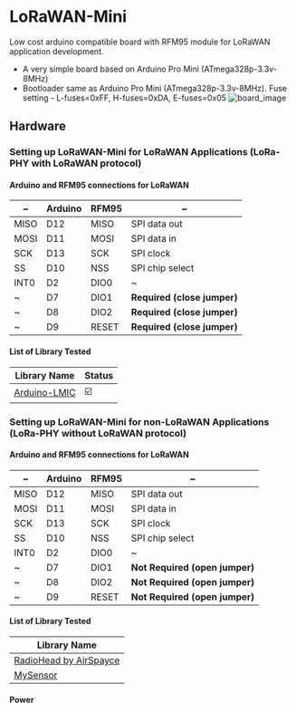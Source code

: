 # LoRaWAN-Mini
Low cost arduino compatible board with RFM95 module for LoRaWAN application development.
* A very simple board based on Arduino Pro Mini (ATmega328p-3.3v-8MHz)
* Bootloader same as Arduino Pro Mini (ATmega328p-3.3v-8MHz). Fuse setting - L-fuses=0xFF, H-fuses=0xDA, E-fuses=0x05 
![board_image](https://github.com/LowPowerDesignLab/LoRaWAN-Mini/blob/master/img/lorawan_mini.png)

## Hardware
### Setting up LoRaWAN-Mini for LoRaWAN Applications (LoRa-PHY with LoRaWAN protocol)
#### Arduino and RFM95 connections for LoRaWAN
  ~ | Arduino | RFM95 | ~
------|-----------  | ---------- | -------
MISO  |  D12        | MISO | SPI data out 
MOSI  |  D11        | MOSI | SPI data in
SCK   |  D13        | SCK  | SPI clock
SS    |  D10        | NSS  | SPI chip select  
INT0  |  D2         | DIO0 | ~
~     |  D7         | DIO1 | **Required (close jumper)**
~     |  D8         | DIO2 | **Required (close jumper)**
~     |  D9         | RESET | **Required (close jumper)**
#### List of Library Tested
| Library Name | Status |
|--------------|--------|
| [Arduino-LMIC](https://github.com/matthijskooijman/arduino-lmic) | :ballot_box_with_check: |

### Setting up LoRaWAN-Mini for non-LoRaWAN Applications (LoRa-PHY without LoRaWAN protocol)
#### Arduino and RFM95 connections for LoRaWAN
  ~ | Arduino | RFM95 | ~
------|-----------  | ---------- | -------
MISO  |  D12        | MISO | SPI data out 
MOSI  |  D11        | MOSI | SPI data in
SCK   |  D13        | SCK  | SPI clock
SS    |  D10        | NSS  | SPI chip select  
INT0  |  D2         | DIO0 | ~
~     |  D7         | DIO1 | **Not Required (open jumper)**
~     |  D8         | DIO2 | **Not Required (open jumper)**
~     |  D9         | RESET | **Not Required (open jumper)**

#### List of Library Tested
| Library Name |
|--------------|
| [RadioHead by AirSpayce](https://github.com/hallard/RadioHead) |
| [MySensor](https://github.com/mysensors/MySensors) |

#### Power

